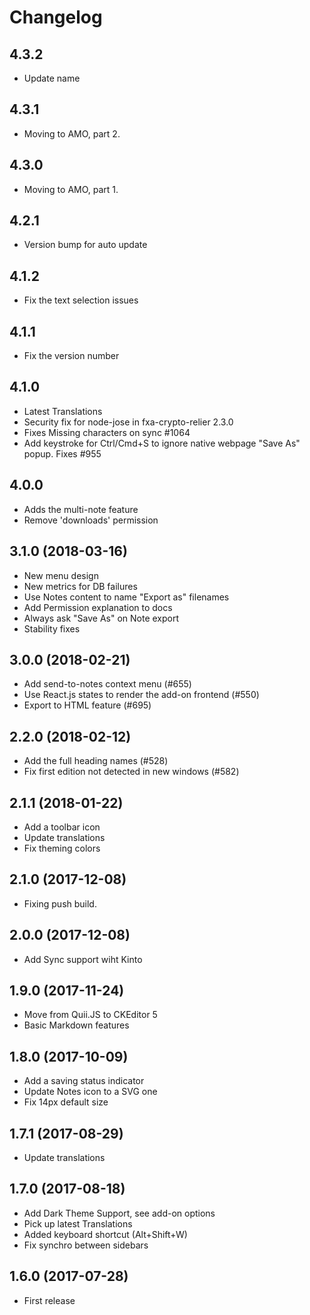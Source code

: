 # Changelog

## 4.3.2

* Update name

## 4.3.1

* Moving to AMO, part 2.
## 4.3.0

* Moving to AMO, part 1.

## 4.2.1

* Version bump for auto update

## 4.1.2

* Fix the text selection issues

## 4.1.1

* Fix the version number

## 4.1.0

* Latest Translations
* Security fix for node-jose in fxa-crypto-relier 2.3.0
* Fixes Missing characters on sync #1064
* Add keystroke for Ctrl/Cmd+S to ignore native webpage "Save As" popup. Fixes #955

## 4.0.0

* Adds the multi-note feature
* Remove 'downloads' permission

## 3.1.0 (2018-03-16)

* New menu design
* New metrics for DB failures
* Use Notes content to name "Export as" filenames
* Add Permission explanation to docs
* Always ask "Save As" on Note export
* Stability fixes

## 3.0.0 (2018-02-21)

* Add send-to-notes context menu (#655)
* Use React.js states to render the add-on frontend (#550)
* Export to HTML feature (#695)


## 2.2.0 (2018-02-12)

* Add the full heading names (#528)
* Fix first edition not detected in new windows (#582)


## 2.1.1 (2018-01-22)

* Add a toolbar icon
* Update translations
* Fix theming colors


## 2.1.0 (2017-12-08)

* Fixing push build.


## 2.0.0 (2017-12-08)

* Add Sync support wiht Kinto


## 1.9.0 (2017-11-24)

* Move from Quii.JS to CKEditor 5
* Basic Markdown features


## 1.8.0 (2017-10-09)

* Add a saving status indicator
* Update Notes icon to a SVG one
* Fix 14px default size


## 1.7.1 (2017-08-29)

* Update translations


## 1.7.0 (2017-08-18)

* Add Dark Theme Support, see add-on options
* Pick up latest Translations
* Added keyboard shortcut (Alt+Shift+W)
* Fix synchro between sidebars


## 1.6.0 (2017-07-28)

* First release
